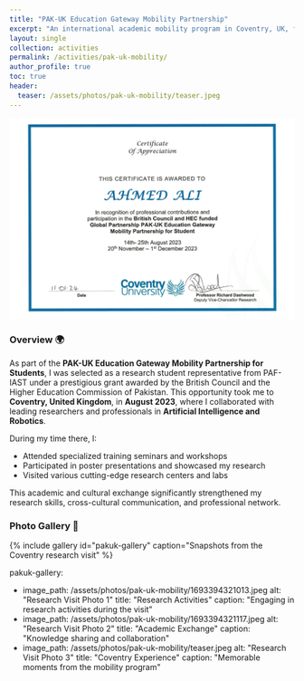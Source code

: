 ```yaml
---
title: "PAK-UK Education Gateway Mobility Partnership"
excerpt: "An international academic mobility program in Coventry, UK, focused on AI and Robotics research and collaboration."
layout: single
collection: activities
permalink: /activities/pak-uk-mobility/
author_profile: true
toc: true
header:
  teaser: /assets/photos/pak-uk-mobility/teaser.jpeg
---
```


![Ahmed Ali Certificate - CU](/assets/photos/pak-uk-mobility/certificate.png)


### Overview 🌍  
As part of the **PAK-UK Education Gateway Mobility Partnership for Students**, I was selected as a research student representative from PAF-IAST under a prestigious grant awarded by the British Council and the Higher Education Commission of Pakistan. This opportunity took me to **Coventry, United Kingdom**, in **August 2023**, where I collaborated with leading researchers and professionals in **Artificial Intelligence and Robotics**.

During my time there, I:
- Attended specialized training seminars and workshops
- Participated in poster presentations and showcased my research
- Visited various cutting-edge research centers and labs

This academic and cultural exchange significantly strengthened my research skills, cross-cultural communication, and professional network.

### Photo Gallery 📸
{% include gallery id="pakuk-gallery" caption="Snapshots from the Coventry research visit" %}

pakuk-gallery:
  - image_path: /assets/photos/pak-uk-mobility/1693394321013.jpeg
    alt: "Research Visit Photo 1"
    title: "Research Activities"
    caption: "Engaging in research activities during the visit"
  - image_path: /assets/photos/pak-uk-mobility/1693394321117.jpeg
    alt: "Research Visit Photo 2"
    title: "Academic Exchange"
    caption: "Knowledge sharing and collaboration"
  - image_path: /assets/photos/pak-uk-mobility/teaser.jpeg
    alt: "Research Visit Photo 3"
    title: "Coventry Experience"
    caption: "Memorable moments from the mobility program"